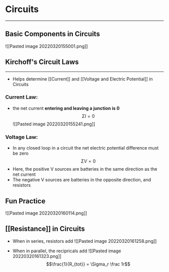 # Circuits
---
## Basic Components in Circuits
![[Pasted image 20220320155001.png]]
## Kirchoff's Circuit Laws
---
- Helps determine [[Current]] and [[Voltage and Electric Potential]] in Circuits

### Current Law:
- the net current **entering and leaving a junction is 0**
$$\Sigma I = 0$$
![[Pasted image 20220320155241.png]]
### Voltage Law:
- In any closed loop in a circuit the net electric potential difference must be zero
$$\Sigma V = 0$$
- Here, the positive V sources are batteries in the same direction as the net current
- The negative V sources are batteries in the opposite direction, and resistors
## Fun Practice
![[Pasted image 20220320160114.png]]
## [[Resistance]] in Circuits
- When in series, resistors add
![[Pasted image 20220320161258.png]]

- When in parallel, the recipricals add
![[Pasted image 20220320161323.png]]
$$\frac{1}{R_{tot}} = \Sigma_r \frac 1r$$